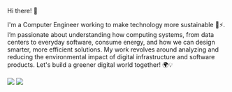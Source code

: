 Hi there! 👋

I'm a Computer Engineer working to make technology more sustainable 🌱⚡️. I’m passionate about understanding how computing systems, from data centers to everyday software, consume energy, and how we can design smarter, more efficient solutions. My work revolves around analyzing and reducing the environmental impact of digital infrastructure and software products. Let's build a greener digital world together! 🌍💡

<img align="center" src="https://github-readme-stats-jaimeib.vercel.app/api?username=jaimeib&count_private=true&show_icons=true&theme=github_dark&hide_border=true&include_all_commits=true&custom_title=Jaime%20Iglesias%20GitHub%20Stats&rank_icon=github&show=prs_merged"/> <img align="center" src="https://github-readme-stats-jaimeib.vercel.app/api/top-langs/?username=jaimeib&theme=github_dark&langs_count=14&layout=compact&hide_border=true&hide_title=true"/>
